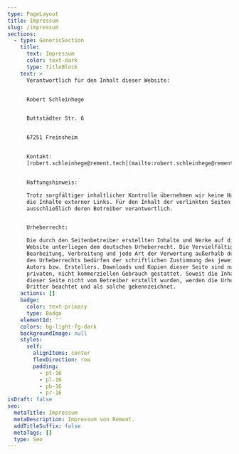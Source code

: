 ```yaml
---
type: PageLayout
title: Impressum
slug: /impressum
sections:
  - type: GenericSection
    title:
      text: Impressum
      color: text-dark
      type: TitleBlock
    text: >
      Verantwortlich für den Inhalt dieser Website:


      Robert Schleinhege


      Buttstädter Str. 6


      67251 Freinsheim


      Kontakt:
      [robert.schleinhege@rement.tech](mailto:robert.schleinhege@rement.tech.com)


      Haftungshinweis:

      Trotz sorgfältiger inhaltlicher Kontrolle übernehmen wir keine Haftung für
      die Inhalte externer Links. Für den Inhalt der verlinkten Seiten sind
      ausschließlich deren Betreiber verantwortlich.


      Urheberrecht:

      Die durch den Seitenbetreiber erstellten Inhalte und Werke auf dieser
      Website unterliegen dem deutschen Urheberrecht. Die Vervielfältigung,
      Bearbeitung, Verbreitung und jede Art der Verwertung außerhalb der Grenzen
      des Urheberrechts bedürfen der schriftlichen Zustimmung des jeweiligen
      Autors bzw. Erstellers. Downloads und Kopien dieser Seite sind nur für den
      privaten, nicht kommerziellen Gebrauch gestattet. Soweit die Inhalte auf
      dieser Seite nicht vom Betreiber erstellt wurden, werden die Urheberrechte
      Dritter beachtet und als solche gekennzeichnet.
    actions: []
    badge:
      color: text-primary
      type: Badge
    elementId: ''
    colors: bg-light-fg-dark
    backgroundImage: null
    styles:
      self:
        alignItems: center
        flexDirection: row
        padding:
          - pt-16
          - pl-16
          - pb-16
          - pr-16
isDraft: false
seo:
  metaTitle: Impressum
  metaDescription: Impressum von Rement.
  addTitleSuffix: false
  metaTags: []
  type: Seo
---
```

